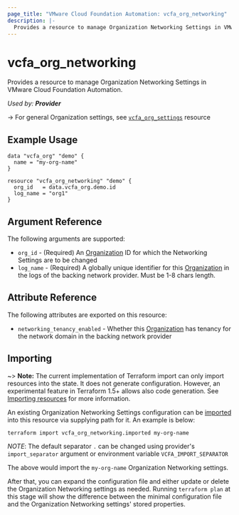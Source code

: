 ```yaml
---
page_title: "VMware Cloud Foundation Automation: vcfa_org_networking"
description: |-
  Provides a resource to manage Organization Networking Settings in VMware Cloud Foundation Automation.
---
```


# vcfa_org_networking

Provides a resource to manage Organization Networking Settings in VMware Cloud Foundation Automation.

_Used by: **Provider**_

-> For general Organization settings, see [`vcfa_org_settings`](/providers/vmware/vcfa/latest/docs/resources/org_settings) resource

## Example Usage

```hcl
data "vcfa_org" "demo" {
  name = "my-org-name"
}

resource "vcfa_org_networking" "demo" {
  org_id   = data.vcfa_org.demo.id
  log_name = "org1"
}
```

## Argument Reference

The following arguments are supported:

- `org_id` - (Required) An [Organization][vcfa_org] ID for which the Networking Settings are to be changed
- `log_name` - (Required) A globally unique identifier for this [Organization][vcfa_org] in the logs of the
  backing network provider. Must be 1-8 chars length.

## Attribute Reference

The following attributes are exported on this resource:

- `networking_tenancy_enabled` - Whether this [Organization][vcfa_org] has tenancy for the network domain in the
  backing network provider

## Importing

~> **Note:** The current implementation of Terraform import can only import resources into the
state. It does not generate configuration. However, an experimental feature in Terraform 1.5+ allows
also code generation. See [Importing resources][importing-resources] for more information.

An existing Organization Networking Settings configuration can be [imported][docs-import] into this resource via supplying path
for it. An example is below:

```
terraform import vcfa_org_networking.imported my-org-name
```

_NOTE_: The default separator `.` can be changed using provider's `import_separator` argument or environment variable `VCFA_IMPORT_SEPARATOR`

The above would import the `my-org-name` Organization Networking settings.

After that, you can expand the configuration file and either update or delete the Organization Networking settings as needed. Running `terraform plan`
at this stage will show the difference between the minimal configuration file and the Organization Networking settings' stored properties.

[docs-import]: https://www.terraform.io/docs/import
[importing-resources]: /providers/vmware/vcfa/latest/docs/guides/importing_resources
[vcfa_org]: /providers/vmware/vcfa/latest/docs/resources/org